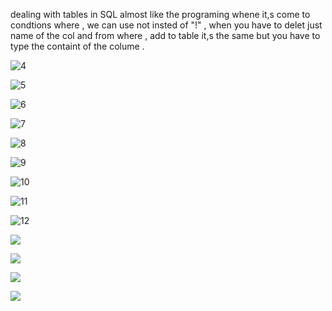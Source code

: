  dealing with  tables in SQL almost like the programing whene it,s come to condtions
 where  , we can use not insted of "!" , when you have to delet just name of the col and from
  where , add to table it,s the same but you have to type the containt of the colume .



  
  ![4](learnSQl/sreenshoots.png/2022-02-21(4).png)

 

  ![5](learnSQl/sreenshoots.png/2022-02-21(5).png) 




  ![6](learnSQl/sreenshoots.png/2022-02-21(6).png)



  ![7](learnSQl/sreenshoots.png/2022-02-21(7).png)



  ![8](learnSQl/sreenshoots.png/2022-02-21(8).png)



  ![9](learnSQl/sreenshoots.png/2022-02-21(9).png)



  ![10](learnSQl/sreenshoots.png/2022-02-21(10).png)



  ![11](learnSQl/sreenshoots.png/2022-02-21(11).png)



  ![12](learnSQl/sreenshoots.png/2022-02-21(12).png)



  ![](learnSQl/sreenshoots.png/2022-02-21(13).png)



  ![](learnSQl/sreenshoots.png/2022-02-21(15).png)



  ![](learnSQl/sreenshoots.png/2022-02-21(16).png)



  ![](learnSQl/sreenshoots.png/2022-02-21(12).png) 

